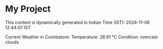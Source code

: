 # My Project

This content is dynamically generated in Indian Time (IST): 2024-11-06 12:44:07 IST


Current Weather in Coimbatore:
Temperature: 28.91 °C
Condition: overcast clouds
